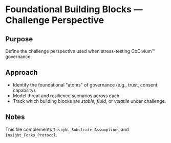 <!-- status: stub; target: 150+ words -->
<!-- status: stub; target: 150+ words -->
<!-- status: stub; target: 150+ words -->
<!-- status: stub; target: 150+ words -->
<!-- status: stub; target: 150+ words -->
<!-- status: stub; target: 150+ words -->
# Foundational Building Blocks — Challenge Perspective

## Purpose
Define the challenge perspective used when stress-testing CoCivium™ governance.

## Approach
- Identify the foundational "atoms" of governance (e.g., trust, consent, capability).
- Model threat and resilience scenarios across each.
- Track which building blocks are *stable*, *fluid*, or *volatile* under challenge.

## Notes
This file complements `Insight_Substrate_Assumptions` and `Insight_Forks_Protocol`.







